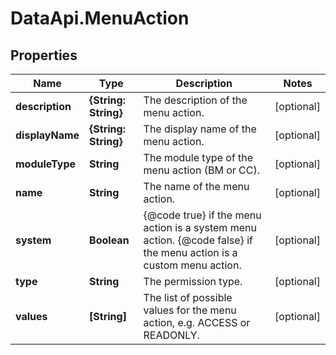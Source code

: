 # DataApi.MenuAction

## Properties
Name | Type | Description | Notes
------------ | ------------- | ------------- | -------------
**description** | **{String: String}** | The description of the menu action. | [optional] 
**displayName** | **{String: String}** | The display name of the menu action. | [optional] 
**moduleType** | **String** | The module type of the menu action (BM or CC). | [optional] 
**name** | **String** | The name of the menu action. | [optional] 
**system** | **Boolean** | {@code true} if the menu action is a system menu action. {@code false} if the menu action is a custom menu  action. | [optional] 
**type** | **String** | The permission type. | [optional] 
**values** | **[String]** | The list of possible values for the menu action, e.g. ACCESS or READONLY. | [optional] 
